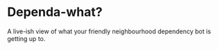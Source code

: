 # Dependa-what?

A live-ish view of what your friendly neighbourhood dependency bot is getting
up to.
